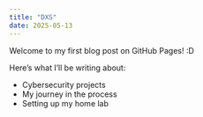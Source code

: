 ```yaml
---
title: "DXS"
date: 2025-05-13
---
```

Welcome to my first blog post on GitHub Pages! :D

Here’s what I’ll be writing about:
- Cybersecurity projects
- My journey in the process
- Setting up my home lab
